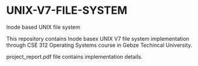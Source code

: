 # UNIX-V7-FILE-SYSTEM
Inode based UNIX file system

This repository contains Inode basex UNIX V7 file system implementation through CSE 312 Operating Systems course in Gebze Techincal University.

project_report.pdf file contains implementation details.
